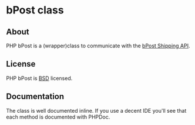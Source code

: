 # bPost class

## About

PHP bPost is a (wrapper)class to communicate with the [bPost Shipping API](http://bpost.be).

## License

PHP bPost is [BSD](http://classes.verkoyen.eu/overview/bsd) licensed.

## Documentation

The class is well documented inline. If you use a decent IDE you'll see that each method is documented with PHPDoc.